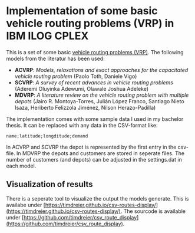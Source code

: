 # Implementation of some basic vehicle routing problems (VRP) in IBM ILOG CPLEX
This is a set of some basic [vehicle routing problems (VRP)](https://en.wikipedia.org/wiki/Vehicle_routing_problem). The following models from the literatur has been used:

* **ACVRP**: _Models, relaxations and exact approaches for the capacitated vehicle routing problem_ (Paolo Toth, Daniele Vigo)
* **SCVRP**: _A survey of recent advances in vehicle routing problems_ (Aderemi Oluyinka Adewumi, Olawale Joshua Adeleke)
* **MDVRP**: _A literature review on the vehicle routing problem with multiple depots_ (Jairo R. Montoya-Torres, Julián López Franco, Santiago Nieto Isaza, Heriberto Felizzola Jiménez, Nilson Herazo-Padilla)

The implementation comes with some sample data I used in my bachelor thesis. It can be replaced with any data in the CSV-format like:

`name;latitude;longditude;demand`

In ACVRP and SCVRP the depot is represented by the first entry in the csv-file. In MDVRP the depots and customers are stored in seperate files. The number of customers (and depots) can be adjusted in the settings.dat in each model.

## Visualization of results
There is a seperate tool to visualize the output the models generate. This is availabe under [https://timdreier.github.io/csv-routes-display/](https://timdreier.github.io/csv-routes-display/). The sourcode is available under [https://github.com/timdreier/csv_route_display](https://github.com/timdreier/csv_route_display).